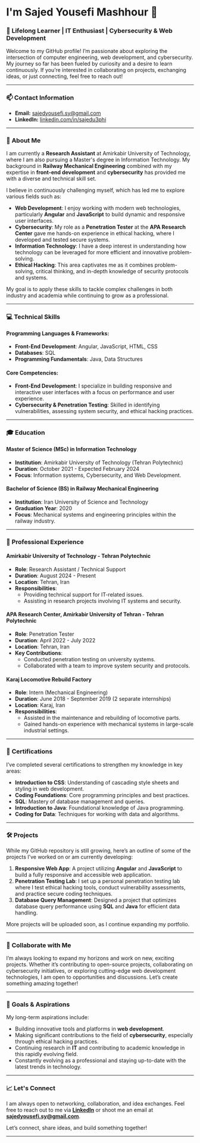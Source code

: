 # I'm Sajed Yousefi Mashhour 👋

### 🌟 **Lifelong Learner | IT Enthusiast | Cybersecurity & Web Development**

Welcome to my GitHub profile! I’m passionate about exploring the intersection of computer engineering, web development, and cybersecurity. My journey so far has been fueled by curiosity and a desire to learn continuously. If you’re interested in collaborating on projects, exchanging ideas, or just connecting, feel free to reach out! 

---

### 📫 **Contact Information**
- **Email:** [sajedyousefi.sy@gmail.com](mailto:sajedyousefi.sy@gmail.com)
- **LinkedIn:** [linkedin.com/in/sajedu3phi](https://www.linkedin.com/in/sajedu3phi)

---

### 🧠 **About Me**

I am currently a **Research Assistant** at Amirkabir University of Technology, where I am also pursuing a Master's degree in Information Technology. My background in **Railway Mechanical Engineering** combined with my expertise in **front-end development** and **cybersecurity** has provided me with a diverse and technical skill set.

I believe in continuously challenging myself, which has led me to explore various fields such as:

- **Web Development**: I enjoy working with modern web technologies, particularly **Angular** and **JavaScript** to build dynamic and responsive user interfaces.
- **Cybersecurity**: My role as a **Penetration Tester** at the **APA Research Center** gave me hands-on experience in ethical hacking, where I developed and tested secure systems.
- **Information Technology**: I have a deep interest in understanding how technology can be leveraged for more efficient and innovative problem-solving.
- **Ethical Hacking**: This area captivates me as it combines problem-solving, critical thinking, and in-depth knowledge of security protocols and systems.

My goal is to apply these skills to tackle complex challenges in both industry and academia while continuing to grow as a professional.

---

### 💻 **Technical Skills**

#### Programming Languages & Frameworks:
- **Front-End Development**: Angular, JavaScript, HTML, CSS
- **Databases**: SQL
- **Programming Fundamentals**: Java, Data Structures

#### Core Competencies:
- **Front-End Development**: I specialize in building responsive and interactive user interfaces with a focus on performance and user experience.
- **Cybersecurity & Penetration Testing**: Skilled in identifying vulnerabilities, assessing system security, and ethical hacking practices.

---

### 🎓 **Education**

#### **Master of Science (MSc) in Information Technology**
- **Institution**: Amirkabir University of Technology (Tehran Polytechnic)
- **Duration**: October 2021 - Expected February 2024
- **Focus**: Information systems, Cybersecurity, and Web Development.

#### **Bachelor of Science (BS) in Railway Mechanical Engineering**
- **Institution**: Iran University of Science and Technology
- **Graduation Year**: 2020
- **Focus**: Mechanical systems and engineering principles within the railway industry.

---

### 💼 **Professional Experience**

#### **Amirkabir University of Technology - Tehran Polytechnic**
- **Role**: Research Assistant / Technical Support
- **Duration**: August 2024 - Present
- **Location**: Tehran, Iran
- **Responsibilities**: 
  - Providing technical support for IT-related issues.
  - Assisting in research projects involving IT systems and security.

#### **APA Research Center, Amirkabir University of Tehran - Tehran Polytechnic**
- **Role**: Penetration Tester
- **Duration**: April 2022 - July 2022
- **Location**: Tehran, Iran
- **Key Contributions**: 
  - Conducted penetration testing on university systems.
  - Collaborated with a team to improve system security and protocols.

#### **Karaj Locomotive Rebuild Factory**
- **Role**: Intern (Mechanical Engineering)
- **Duration**: June 2018 - September 2019 (2 separate internships)
- **Location**: Karaj, Iran
- **Responsibilities**: 
  - Assisted in the maintenance and rebuilding of locomotive parts.
  - Gained hands-on experience with mechanical systems in large-scale industrial settings.

---

### 🏅 **Certifications**

I’ve completed several certifications to strengthen my knowledge in key areas:

- **Introduction to CSS**: Understanding of cascading style sheets and styling in web development.
- **Coding Foundations**: Core programming principles and best practices.
- **SQL**: Mastery of database management and queries.
- **Introduction to Java**: Foundational knowledge of Java programming.
- **Coding for Data**: Techniques for working with data and algorithms.

---

### 🛠️ **Projects**

While my GitHub repository is still growing, here’s an outline of some of the projects I’ve worked on or am currently developing:

1. **Responsive Web App**: A project utilizing **Angular** and **JavaScript** to build a fully responsive and accessible web application.
2. **Penetration Testing Lab**: I set up a personal penetration testing lab where I test ethical hacking tools, conduct vulnerability assessments, and practice secure coding techniques.
3. **Database Query Management**: Designed a project that optimizes database query performance using **SQL** and **Java** for efficient data handling.

More projects will be uploaded soon, as I continue expanding my portfolio.

---

### 🤝 **Collaborate with Me**

I’m always looking to expand my horizons and work on new, exciting projects. Whether it’s contributing to open-source projects, collaborating on cybersecurity initiatives, or exploring cutting-edge web development technologies, I am open to opportunities and discussions. Let’s create something amazing together!

---

### 🎯 **Goals & Aspirations**

My long-term aspirations include:

- Building innovative tools and platforms in **web development**.
- Making significant contributions to the field of **cybersecurity**, especially through ethical hacking practices.
- Continuing research in **IT** and contributing to academic knowledge in this rapidly evolving field.
- Constantly evolving as a professional and staying up-to-date with the latest trends in technology.

---

### 📈 **Let's Connect**

I am always open to networking, collaboration, and idea exchanges. Feel free to reach out to me via **[LinkedIn](https://www.linkedin.com/in/sajedu3phi)** or shoot me an email at **[sajedyousefi.sy@gmail.com](mailto:sajedyousefi.sy@gmail.com)**.

Let’s connect, share ideas, and build something together!

---
